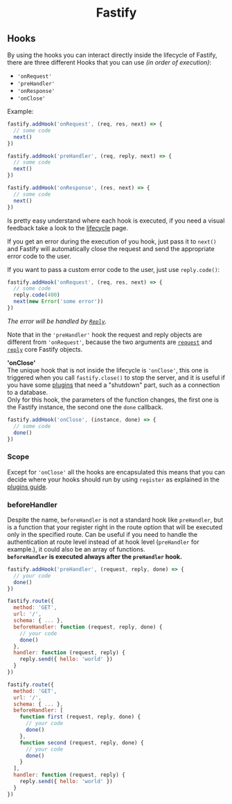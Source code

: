 <h1 align="center">Fastify</h1>

## Hooks

By using the hooks you can interact directly inside the lifecycle of Fastify, there are three different Hooks that you can use *(in order of execution)*:
- `'onRequest'`
- `'preHandler'`
- `'onResponse'`
- `'onClose'`

Example:
```js
fastify.addHook('onRequest', (req, res, next) => {
  // some code
  next()
})

fastify.addHook('preHandler', (req, reply, next) => {
  // some code
  next()
})

fastify.addHook('onResponse', (res, next) => {
  // some code
  next()
})
```

Is pretty easy understand where each hook is executed, if you need a visual feedback take a look to the [lifecycle](https://github.com/fastify/fastify/blob/master/docs/Lifecycle.md) page.

If you get an error during the execution of you hook, just pass it to `next()` and Fastify will automatically close the request and send the appropriate error code to the user.

If you want to pass a custom error code to the user, just use `reply.code()`:
```js
fastify.addHook('onRequest', (req, res, next) => {
  // some code
  reply.code(400)
  next(new Error('some error'))
})
```
*The error will be handled by [`Reply`](https://github.com/fastify/fastify/blob/master/docs/Reply.md#errors).*

Note that in the `'preHandler'` hook the request and reply objects are different from `'onRequest'`, because the two arguments are [`request`](https://github.com/fastify/fastify/blob/master/docs/Request.md) and [`reply`](https://github.com/fastify/fastify/blob/master/docs/Reply.md) core Fastify objects.

<a name="on-close"></a>
**'onClose'**  
The unique hook that is not inside the lifecycle is `'onClose'`, this one is triggered when you call `fastify.close()` to stop the server, and it is useful if you have some [plugins](https://github.com/fastify/fastify/blob/master/docs/Plugins.md) that need a "shutdown" part, such as a connection to a database.  
Only for this hook, the parameters of the function changes, the first one is the Fastify instance, the second one the `done` callback.
```js
fastify.addHook('onClose', (instance, done) => {
  // some code
  done()
})
```
<a name="scope"></a>
### Scope
Except for `'onClose'` all the hooks are encapsulated this means that you can decide where your hooks should run by using `register` as explained in the [plugins guide](https://github.com/fastify/fastify/blob/master/docs/Plugins-Guide.md).

<a name="before-handler"></a>
### beforeHandler
Despite the name, `beforeHandler` is not a standard hook like `preHandler`, but is a function that your register right in the route option that will be executed only in the specified route. Can be useful if you need to handle the authentication at route level instead of at hook level (`preHandler` for example.), it could also be an array of functions.  
**`beforeHandler` is executed always after the `preHandler` hook.**

```js
fastify.addHook('preHandler', (request, reply, done) => {
  // your code
  done()
})

fastify.route({
  method: 'GET',
  url: '/',
  schema: { ... },
  beforeHandler: function (request, reply, done) {
    // your code
    done()
  },
  handler: function (request, reply) {
    reply.send({ hello: 'world' })
  }
})

fastify.route({
  method: 'GET',
  url: '/',
  schema: { ... },
  beforeHandler: [
    function first (request, reply, done) {
      // your code
      done()
    },
    function second (request, reply, done) {
      // your code
      done()
    }
  ],
  handler: function (request, reply) {
    reply.send({ hello: 'world' })
  }
})
```
